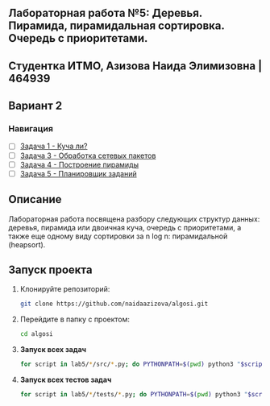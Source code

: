 ## Лабораторная работа №5: Деревья. Пирамида, пирамидальная сортировка. Очередь с приоритетами.

## Студентка ИТМО, Азизова Наида Элимизовна | 464939

## Вариант 2

### Навигация
- [ ] [Задача 1 - Куча ли? ](task1)
- [ ] [Задача 3 - Обработка сетевых пакетов ](task3)
- [ ] [Задача 4 - Построение пирамиды ](task4)
- [ ] [Задача 5 - Планировщик заданий ](task5)

## Описание
Лабораторная работа посвящена разбору следующих структур данных: деревья, пирамида или двоичная куча, 
очередь с приоритетами, а также еще одному виду сортировки за n log n: пирамидальной (heapsort).

## Запуск проекта

1. Клонируйте репозиторий:
   ```bash
   git clone https://github.com/naidaazizova/algosi.git
   ```
2. Перейдите в папку с проектом:
   ```bash
   cd algosi
   ```
3. **Запуск всех задач**

   ```bash
   for script in lab5/*/src/*.py; do PYTHONPATH=$(pwd) python3 "$script"; done
   ```

4. **Запуск всех тестов задач**

   ```bash
   for script in lab5/*/tests/*.py; do PYTHONPATH=$(pwd) python3 "$script"; done
   ```